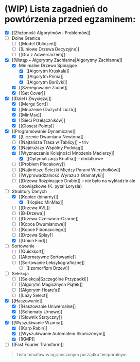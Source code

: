 # (WIP) Lista zagadnień do powtórzenia przed egzaminem:

- [x] [[Złożoność Algorytmów i Problemów]]
- [ ] Dolne Granice
	- [ ] [[Model Obliczeń]]
	- [ ] [[Liniowe Drzewa Decyzyjne]]
	- [ ] [[Gra z Adwersarzem]]
- [x] [[Wstęp – Algorytmy Zachłanne|Algorytmy Zachłanne]]
	- [x] Minimalne Drzewo Spinające
		- [x] [[Algorytm Kruskala]]
		- [x] [[Algorytm Prima]]
		- [x] [[Algorytm Borůvki]]
	- [x] [[Szeregowanie Zadań]]
	- [x] [[Set Cover]]
- [x] [[Dziel i Zwyciężaj]]
	- [x] [[Merge Sort]]
	- [x] [[Mnożenie (Dużych) Liczb]]
	- [x] [[MinMax]]
	- [x] [[Sieci Przełączników]]
	- [x] [[Closest Points]]
- [x] [[Programowanie Dynamiczne]]
	- [x] [[Liczenie Dwumianu Newtona]]
	- [ ] [[Najtańsza Trasa w Tablicy]] – triv
	- [x] [[Najdłuższy Wspólny Podciąg]]
	- [x] [[Wyznaczanie Kolejności Mnożenia Macierzy]]
		- [x] [[Optymalizacja Knutha]] – dodatkowe
	- [ ] [[Problem Plecakowy]]
	- [ ] [[Najkrótsze Ścieżki Między Parami Wierzhołków]]
	- [ ] [[Wyprowadzalność Wyrazu z Gramatyki]]
	- [ ] [[Drzewa Rozpinające Drabin]] – nie było na wykładzie ale obowiązkowe (K. pytał Lorysia)
- [ ] Struktury Danych
	- [x] [[Kopiec (binarny)]]
		- [x] [[Kopiec MinMax]]
	- [ ] [[Drzewa AVL]]
	- [ ] [[B-Drzewa]]
	- [ ] [[Drzewa Czerwono-Czarne]]
	- [ ] [[Kopce Dwumianowe]]
	- [ ] [[Kopce Fibonacciego]]
	- [ ] [[Drzewa Splay]]
	- [x] [[Union Find]]
- [ ] Sortowanie
	- [ ] [[Quicksort]]
	- [ ] [[Alternatywne Sortowanie]]
	- [ ] [[Sortowanie Leksykograficzne]]
		- [ ] [[Izomorfizm Drzew]]
- [ ] Selekcja
	- [ ] [[Selekcja|Szczególne Przypadki]]
	- [ ] [[Algorytm Magicznych Piątek]]
	- [ ] [[Algorytm Hoare'a]]
	- [ ] [[Lazy Select]]
- [x] [[Haszowanie]]
	- [x] [[Haszowanie Uniwersalne]]
	- [x] [[Schematy Urnowe]]
	- [x] [[Słownik Statyczny]]
- [x] [[Wyszukiwanie Wzorca]]
	- [x] [[Karp Rabin]]
	- [x] [[Wyszukiwanie Automatem Skończonym]]
	- [x] [[KMP]]
- [ ] [[Fast Fourier Transform]]

> Lista tematów w ograniczonym porządku temporalnym
